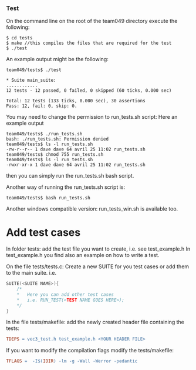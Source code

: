 ### Test
On the command line on the root of the team049 directory execute the following:

```console
$ cd tests
$ make //this compiles the files that are required for the test
$ ./test 
```
An example output might be the following: 

```console
team049/tests$ ./test

* Suite main_suite:
............
12 tests - 12 passed, 0 failed, 0 skipped (60 ticks, 0.000 sec)

Total: 12 tests (133 ticks, 0.000 sec), 30 assertions
Pass: 12, fail: 0, skip: 0.
```

You may need to change the permission to run_tests.sh script:
Here an example output
```console
team049/tests$ ./run_tests.sh
bash: ./run_tests.sh: Permission denied
team049/tests$ ls -l run_tests.sh
-rw-r--r-- 1 dave dave 64 avril 25 11:02 run_tests.sh
team049/tests$ chmod 755 run_tests.sh
team049/tests$ ls -l run_tests.sh
-rwxr-xr-x 1 dave dave 64 avril 25 11:02 run_tests.sh
```
then you can simply run the run_tests.sh bash script.

Another way of running the run_tests.sh script is:
```console
team049/tests$ bash run_tests.sh
```
Another windows compatible version: run_tests_win.sh is available too.


# Add test cases

In folder tests:
add the test file you want to create, i.e. see test_example.h
In test_example.h you find also an example on how to write a test.

On the file tests/tests.c:
Create a new SUITE for you test cases or add them to the main suite.
i.e.
```c
SUITE(<SUITE NAME>){   
    /*
    *   Here you can add other test cases
    *   i.e. RUN_TEST(<TEST NAME GOES HERE>);
    */
}
```

In the file tests/makefile:
add the newly created header file containing the tests:
```makefile
TDEPS = vec3_test.h test_example.h <YOUR HEADER FILE>
```
If you want to modify the compilation flags modify the tests/makefile:
```makefile
TFLAGS =  -I$(IDIR) -lm -g -Wall -Werror -pedantic
```
